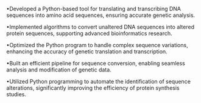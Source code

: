 •Developed a Python-based tool for translating and transcribing DNA sequences into amino acid sequences, ensuring accurate genetic analysis.

•Implemented algorithms to convert unaltered DNA sequences into altered protein sequences, supporting advanced bioinformatics research.

•Optimized the Python program to handle complex sequence variations, enhancing the accuracy of genetic translation and transcription.

•Built an efficient pipeline for sequence conversion, enabling seamless analysis and modification of genetic data.

•Utilized Python programming to automate the identification of sequence alterations, significantly improving the efficiency of protein synthesis studies.
